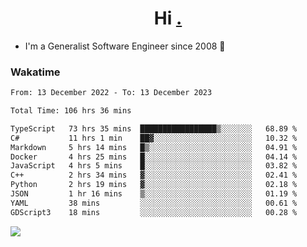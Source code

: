 <h1 align="center">Hi <a href="https://www.hackerrank.com/erasmosaraujo">.</a></h1>
 
- I'm a Generalist Software Engineer  since 2008 🚀
<!--  
<p align="left">
  <a href="https://github.com/erasmosoares/github-readme-stats">
    <img
      align="center"
      src="https://github-readme-stats.vercel.app/api/top-langs/?username=erasmosoares&theme=radical&layout=compact"
    />
  </a>
  <a href="https://github.com/erasmosoares/github-readme-stats">
    [![Harlok's WakaTime stats](https://github-readme-stats.vercel.app/api/wakatime?username=ffflabs)](https://github.com/anuraghazra/github-readme-stats)
  </a>
</p>

<!--
 ### Repo 
 
<p align="left">
 <a href="https://github.com/erasmosoares/github-readme-stats">
    <img
      align="center"
      height="165"
      src="https://github-readme-stats.vercel.app/api/pin?username=erasmosoares&repo=sample-node&title_color=fff&icon_color=f9f9f9&text_color=9f9f9f&bg_color=151515"
    />
  </a>
  <a href="https://github.com/erasmosoares/github-readme-stats">
    <img
      align="center"
      height="165"
      src="https://github-readme-stats.vercel.app/api/pin?username=erasmosoares&repo=sample-node&title_color=fff&icon_color=f9f9f9&text_color=9f9f9f&bg_color=151515"
    />
  </a>
</p>
-->

 ### Wakatime 

<!--START_SECTION:waka-->

```txt
From: 13 December 2022 - To: 13 December 2023

Total Time: 106 hrs 36 mins

TypeScript   73 hrs 35 mins  █████████████████▒░░░░░░░   68.89 %
C#           11 hrs 1 min    ██▓░░░░░░░░░░░░░░░░░░░░░░   10.32 %
Markdown     5 hrs 14 mins   █▒░░░░░░░░░░░░░░░░░░░░░░░   04.91 %
Docker       4 hrs 25 mins   █░░░░░░░░░░░░░░░░░░░░░░░░   04.14 %
JavaScript   4 hrs 5 mins    █░░░░░░░░░░░░░░░░░░░░░░░░   03.82 %
C++          2 hrs 34 mins   ▓░░░░░░░░░░░░░░░░░░░░░░░░   02.41 %
Python       2 hrs 19 mins   ▓░░░░░░░░░░░░░░░░░░░░░░░░   02.18 %
JSON         1 hr 16 mins    ▒░░░░░░░░░░░░░░░░░░░░░░░░   01.19 %
YAML         38 mins         ░░░░░░░░░░░░░░░░░░░░░░░░░   00.61 %
GDScript3    18 mins         ░░░░░░░░░░░░░░░░░░░░░░░░░   00.28 %
```

<!--END_SECTION:waka-->

![](https://komarev.com/ghpvc/?username=erasmosoares&color=brightgreen)
